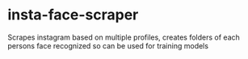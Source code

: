 # insta-face-scraper
Scrapes instagram based on multiple profiles, creates folders of each persons face recognized so can be used for training models

